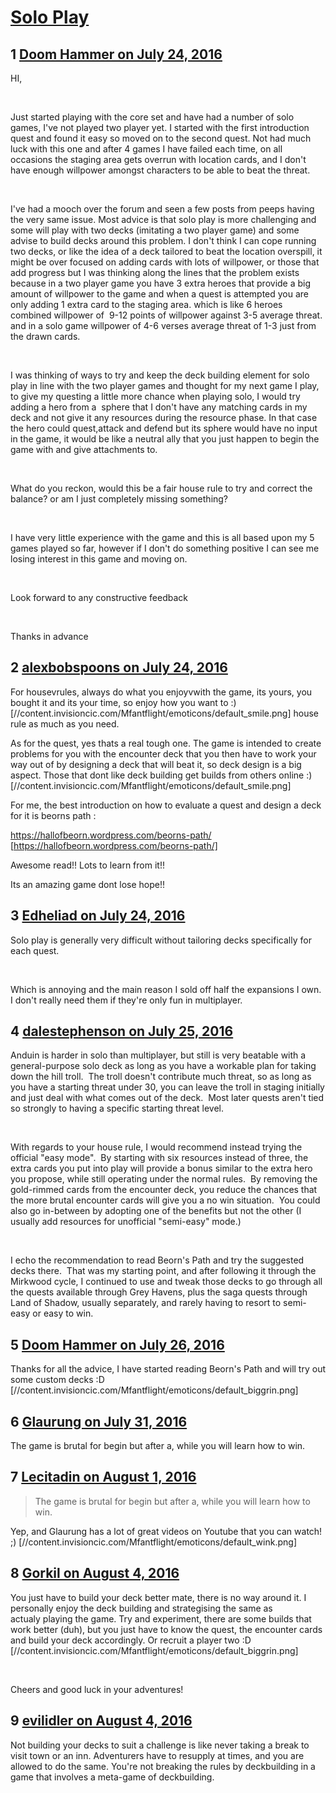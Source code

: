 # [Solo Play](https://community.fantasyflightgames.com/topic/225730-solo-play/)

## 1 [Doom Hammer on July 24, 2016](https://community.fantasyflightgames.com/topic/225730-solo-play/?do=findComment&comment=2324960)

HI,

 

Just started playing with the core set and have had a number of solo games, I've not played two player yet. I started with the first introduction quest and found it easy so moved on to the second quest. Not had much luck with this one and after 4 games I have failed each time, on all occasions the staging area gets overrun with location cards, and I don't have enough willpower amongst characters to be able to beat the threat.

 

I've had a mooch over the forum and seen a few posts from peeps having the very same issue. Most advice is that solo play is more challenging and some will play with two decks (imitating a two player game) and some advise to build decks around this problem. I don't think I can cope running two decks, or like the idea of a deck tailored to beat the location overspill, it might be over focused on adding cards with lots of willpower, or those that add progress but I was thinking along the lines that the problem exists because in a two player game you have 3 extra heroes that provide a big amount of willpower to the game and when a quest is attempted you are only adding 1 extra card to the staging area. which is like 6 heroes combined willpower of  9-12 points of willpower against 3-5 average threat. and in a solo game willpower of 4-6 verses average threat of 1-3 just from the drawn cards.

 

I was thinking of ways to try and keep the deck building element for solo play in line with the two player games and thought for my next game I play, to give my questing a little more chance when playing solo, I would try adding a hero from a  sphere that I don't have any matching cards in my deck and not give it any resources during the resource phase. In that case the hero could quest,attack and defend but its sphere would have no input in the game, it would be like a neutral ally that you just happen to begin the game with and give attachments to.

 

What do you reckon, would this be a fair house rule to try and correct the balance? or am I just completely missing something?

 

I have very little experience with the game and this is all based upon my 5 games played so far, however if I don't do something positive I can see me losing interest in this game and moving on.

 

Look forward to any constructive feedback

 

Thanks in advance

## 2 [alexbobspoons on July 24, 2016](https://community.fantasyflightgames.com/topic/225730-solo-play/?do=findComment&comment=2324969)

For housevrules, always do what you enjoyvwith the game, its yours, you bought it and its your time, so enjoy how you want to :) [//content.invisioncic.com/Mfantflight/emoticons/default_smile.png] house rule as much as you need.

As for the quest, yes thats a real tough one. The game is intended to create problems for you with the encounter deck that you then have to work your way out of by designing a deck that will beat it, so deck design is a big aspect. Those that dont like deck building get builds from others online :) [//content.invisioncic.com/Mfantflight/emoticons/default_smile.png]

For me, the best introduction on how to evaluate a quest and design a deck for it is beorns path :

https://hallofbeorn.wordpress.com/beorns-path/ [https://hallofbeorn.wordpress.com/beorns-path/]

Awesome read!! Lots to learn from it!!

Its an amazing game dont lose hope!!

## 3 [Edheliad on July 24, 2016](https://community.fantasyflightgames.com/topic/225730-solo-play/?do=findComment&comment=2324974)

Solo play is generally very difficult without tailoring decks specifically for each quest.

 

Which is annoying and the main reason I sold off half the expansions I own. I don't really need them if they're only fun in multiplayer.

## 4 [dalestephenson on July 25, 2016](https://community.fantasyflightgames.com/topic/225730-solo-play/?do=findComment&comment=2325655)

Anduin is harder in solo than multiplayer, but still is very beatable with a general-purpose solo deck as long as you have a workable plan for taking down the hill troll.  The troll doesn't contribute much threat, so as long as you have a starting threat under 30, you can leave the troll in staging initially and just deal with what comes out of the deck.  Most later quests aren't tied so strongly to having a specific starting threat level.

 

With regards to your house rule, I would recommend instead trying the official "easy mode".  By starting with six resources instead of three, the extra cards you put into play will provide a bonus similar to the extra hero you propose, while still operating under the normal rules.  By removing the gold-rimmed cards from the encounter deck, you reduce the chances that the more brutal encounter cards will give you a no win situation.  You could also go in-between by adopting one of the benefits but not the other (I usually add resources for unofficial "semi-easy" mode.)

 

I echo the recommendation to read Beorn's Path and try the suggested decks there.  That was my starting point, and after following it through the Mirkwood cycle, I continued to use and tweak those decks to go through all the quests available through Grey Havens, plus the saga quests through Land of Shadow, usually separately, and rarely having to resort to semi-easy or easy to win.

## 5 [Doom Hammer on July 26, 2016](https://community.fantasyflightgames.com/topic/225730-solo-play/?do=findComment&comment=2327842)

Thanks for all the advice, I have started reading Beorn's Path and will try out some custom decks :D [//content.invisioncic.com/Mfantflight/emoticons/default_biggrin.png]

## 6 [Glaurung on July 31, 2016](https://community.fantasyflightgames.com/topic/225730-solo-play/?do=findComment&comment=2335233)

The game is brutal for begin but after a, while you will learn how to win.

## 7 [Lecitadin on August 1, 2016](https://community.fantasyflightgames.com/topic/225730-solo-play/?do=findComment&comment=2337075)

> The game is brutal for begin but after a, while you will learn how to win.

Yep, and Glaurung has a lot of great videos on Youtube that you can watch!  ;) [//content.invisioncic.com/Mfantflight/emoticons/default_wink.png]

## 8 [Gorkil on August 4, 2016](https://community.fantasyflightgames.com/topic/225730-solo-play/?do=findComment&comment=2342299)

You just have to build your deck better mate, there is no way around it. I personally enjoy the deck building and strategising the same as actualy playing the game. Try and experiment, there are some builds that work better (duh), but you just have to know the quest, the encounter cards and build your deck accordingly. Or recruit a player two :D [//content.invisioncic.com/Mfantflight/emoticons/default_biggrin.png]  

 

Cheers and good luck in your adventures!

## 9 [evilidler on August 4, 2016](https://community.fantasyflightgames.com/topic/225730-solo-play/?do=findComment&comment=2342523)

Not building your decks to suit a challenge is like never taking a break to visit town or an inn. Adventurers have to resupply at times, and you are allowed to do the same. You're not breaking the rules by deckbuilding in a game that involves a meta-game of deckbuilding.

